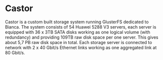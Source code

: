 # Castor

Castor is a custom built storage system running GlusterFS dedicated to Bianca.
The system consists of 54 Huawei 5288 V3 servers, each server is equipped with
36 x 3TB SATA disks working as one logical volume (with redundancy) and
providing 109TB raw disk space per one server. This gives about 5,7 PB raw disk
space in total. Each storage server is connected to network with 2 x 40 Gbit/s
Ethernet links working as one aggregated link at 80 Gbit/s.
